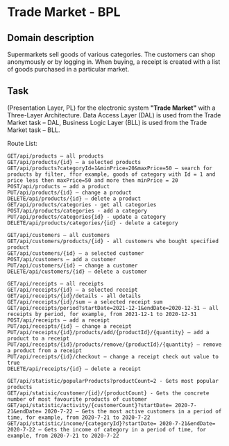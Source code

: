 # Trade Market - BPL


## Domain description

Supermarkets sell goods of various categories. The customers can shop anonymously or by logging in. When buying, a receipt is created with a list of goods purchased in a particular market.


## Task

(Presentation Layer, PL) for the electronic system **"Trade Market"** with a Three-Layer Architecture. Data Access Layer (DAL) is used from the Trade Market task – DAL, Business Logic Layer (BLL) is used from the Trade Market task – BLL.





Route List:
```
GET/api/products – all products
GET/api/products/{id} – a selected products
GET/api/products?categoryId=1&minPrice=20&maxPrice=50 – search for products by filter, ffor example, goods of category with Id = 1 and price less then maxPrice=50 and more then minPrice = 20
POST/api/products – add a product
PUT/api/products/{id} – change a product
DELETE/api/products/{id} – delete a product
GET/api/products/categories - get all categories
POST/api/products/categories - add a category 
PUT/api/products/categories{id} - update a category
DELETE/api/products/categories/{id} - delete a category

GET/api/customers – all customers
GET/api/customers/products/{id} - all customers who bought specified product
GET/api/customers/{id} – a selected customer
POST/api/customers – add a customer
PUT/api/customers/{id} – change a customer
DELETE/api/customers/{id} – delete a customer

GET/api/receipts – all receipts
GET/api/receipts/{id} – a selected receipt
GET/api/receipts/{id}/details - all details 
GET/api/receipts/{id}/sum – a selected receipt sum
GET/api/receipts/period?startDate=2021-12-1&endDate=2020-12-31 – all receipts by period, for example, from 2021-12-1 to 2020-12-31
POST/api/receipts – add a receipt
PUT/api/receipts/{id} – change a receipt
PUT/api/receipts/{id}/products/add/{productId}/{quantity} – add a product to a receipt
PUT/api/receipts/{id}/products/remove/{productId}/{quantity} – remove a product from a receipt
PUT/api/receipts/{id}/checkout – change a receipt check out value to true
DELETE/api/receipts/{id} – delete a receipt

GET/api/statistic/popularProducts?productCount=2 - Gets most popular products
GET/api/statisic/customer/{id}/{productCount} - Gets the concrete number of most favourite products of customer
GET/api/statistic/activity/{customerCount}?startDate= 2020-7-21&endDate= 2020-7-22 – Gets the most active customers in a period of time, for example, from 2020-7-21 to 2020-7-22
GET/api/statistic/income/{categoryId}?startDate= 2020-7-21&endDate= 2020-7-22 – Gets the income of category in a period of time, for example, from 2020-7-21 to 2020-7-22

```
